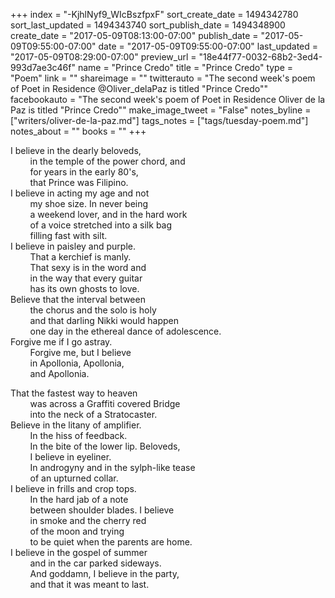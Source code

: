 +++
index = "-KjhlNyf9_WIcBszfpxF"
sort_create_date = 1494342780
sort_last_updated = 1494343740
sort_publish_date = 1494348900
create_date = "2017-05-09T08:13:00-07:00"
publish_date = "2017-05-09T09:55:00-07:00"
date = "2017-05-09T09:55:00-07:00"
last_updated = "2017-05-09T08:29:00-07:00"
preview_url = "18e44f77-0032-68b2-3ed4-993d7ae3c46f"
name = "Prince Credo"
title = "Prince Credo"
type = "Poem"
link = ""
shareimage = ""
twitterauto = "The second week's poem of Poet in Residence @Oliver_delaPaz is titled \"Prince Credo\""
facebookauto = "The second week's poem of Poet in Residence Oliver de la Paz is titled \"Prince Credo\""
make_image_tweet = "False"
notes_byline = ["writers/oliver-de-la-paz.md"]
tags_notes = ["tags/tuesday-poem.md"]
notes_about = ""
books = ""
+++
<p>
I believe in the dearly beloveds,<br>
&nbsp;&nbsp;&nbsp;&nbsp;&nbsp;&nbsp;&nbsp;&nbsp;in the temple of the power chord, and<br>
&nbsp;&nbsp;&nbsp;&nbsp;&nbsp;&nbsp;&nbsp;&nbsp;for years in the early 80's,<br>
&nbsp;&nbsp;&nbsp;&nbsp;&nbsp;&nbsp;&nbsp;&nbsp;that Prince was Filipino.<br>
I believe in acting my age and not<br>
&nbsp;&nbsp;&nbsp;&nbsp;&nbsp;&nbsp;&nbsp;&nbsp;my shoe size. In never being<br>
&nbsp;&nbsp;&nbsp;&nbsp;&nbsp;&nbsp;&nbsp;&nbsp;a weekend lover, and in the hard work<br>
&nbsp;&nbsp;&nbsp;&nbsp;&nbsp;&nbsp;&nbsp;&nbsp;of a voice stretched into a silk bag<br>
&nbsp;&nbsp;&nbsp;&nbsp;&nbsp;&nbsp;&nbsp;&nbsp;filling fast with silt.<br>
I believe in paisley and purple.<br>
&nbsp;&nbsp;&nbsp;&nbsp;&nbsp;&nbsp;&nbsp;&nbsp;That a kerchief is manly.<br>
&nbsp;&nbsp;&nbsp;&nbsp;&nbsp;&nbsp;&nbsp;&nbsp;That sexy is in the word and<br>
&nbsp;&nbsp;&nbsp;&nbsp;&nbsp;&nbsp;&nbsp;&nbsp;in the way that every guitar<br>
&nbsp;&nbsp;&nbsp;&nbsp;&nbsp;&nbsp;&nbsp;&nbsp;has its own ghosts to love.<br>
Believe that the interval between<br>
&nbsp;&nbsp;&nbsp;&nbsp;&nbsp;&nbsp;&nbsp;&nbsp;the chorus and the solo is holy<br>
&nbsp;&nbsp;&nbsp;&nbsp;&nbsp;&nbsp;&nbsp;&nbsp;and that darling Nikki would happen<br>
&nbsp;&nbsp;&nbsp;&nbsp;&nbsp;&nbsp;&nbsp;&nbsp;one day in the ethereal dance of adolescence.<br>
Forgive me if I go astray.<br>
&nbsp;&nbsp;&nbsp;&nbsp;&nbsp;&nbsp;&nbsp;&nbsp;Forgive me, but I believe<br>
&nbsp;&nbsp;&nbsp;&nbsp;&nbsp;&nbsp;&nbsp;&nbsp;in Apollonia, Apollonia,<br>
&nbsp;&nbsp;&nbsp;&nbsp;&nbsp;&nbsp;&nbsp;&nbsp;and Apollonia.</p>
<p>That the fastest way to heaven<br>
&nbsp;&nbsp;&nbsp;&nbsp;&nbsp;&nbsp;&nbsp;&nbsp;was across a Graffiti covered Bridge<br>
&nbsp;&nbsp;&nbsp;&nbsp;&nbsp;&nbsp;&nbsp;&nbsp;into the neck of a Stratocaster.<br>
Believe in the litany of amplifier.<br>
&nbsp;&nbsp;&nbsp;&nbsp;&nbsp;&nbsp;&nbsp;&nbsp;In the hiss of feedback.<br>
&nbsp;&nbsp;&nbsp;&nbsp;&nbsp;&nbsp;&nbsp;&nbsp;In the bite of the lower lip. Beloveds,<br>
&nbsp;&nbsp;&nbsp;&nbsp;&nbsp;&nbsp;&nbsp;&nbsp;I believe in eyeliner.<br>
&nbsp;&nbsp;&nbsp;&nbsp;&nbsp;&nbsp;&nbsp;&nbsp;In androgyny and in the sylph-like tease<br>
&nbsp;&nbsp;&nbsp;&nbsp;&nbsp;&nbsp;&nbsp;&nbsp;of an upturned collar.<br>
I believe in frills and crop tops.<br>
&nbsp;&nbsp;&nbsp;&nbsp;&nbsp;&nbsp;&nbsp;&nbsp;In the hard jab of a note<br>
&nbsp;&nbsp;&nbsp;&nbsp;&nbsp;&nbsp;&nbsp;&nbsp;between shoulder blades. I believe<br>
&nbsp;&nbsp;&nbsp;&nbsp;&nbsp;&nbsp;&nbsp;&nbsp;in smoke and the cherry red<br>
&nbsp;&nbsp;&nbsp;&nbsp;&nbsp;&nbsp;&nbsp;&nbsp;of the moon and trying<br>
&nbsp;&nbsp;&nbsp;&nbsp;&nbsp;&nbsp;&nbsp;&nbsp;to be quiet when the parents are home.<br>
I believe in the gospel of summer<br>
&nbsp;&nbsp;&nbsp;&nbsp;&nbsp;&nbsp;&nbsp;&nbsp;and in the car parked sideways.<br>
&nbsp;&nbsp;&nbsp;&nbsp;&nbsp;&nbsp;&nbsp;&nbsp;And goddamn, I believe in the party,<br>
&nbsp;&nbsp;&nbsp;&nbsp;&nbsp;&nbsp;&nbsp;&nbsp;and that it was meant to last.</p>